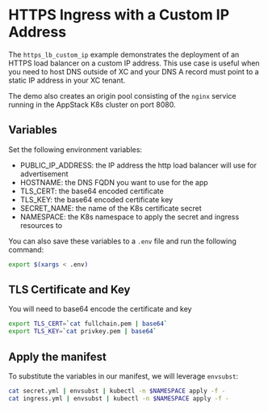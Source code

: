 # HTTPS Ingress with a Custom IP Address

The `https_lb_custom_ip` example demonstrates the deployment of an HTTPS load balancer on a custom IP address. This use case is useful when you need to host DNS outside of XC and your DNS A record must point to a static IP address in your XC tenant.

The demo also creates an origin pool consisting of the `nginx` service running in the AppStack K8s cluster on port 8080.

## Variables

Set the following environment variables:

- PUBLIC_IP_ADDRESS: the IP address the http load balancer will use for advertisement
- HOSTNAME: the DNS FQDN you want to use for the app
- TLS_CERT: the base64 encoded certificate
- TLS_KEY: the base64 encoded certificate key
- SECRET_NAME: the name of the K8s certificate secret
- NAMESPACE: the K8s namespace to apply the secret and ingress resources to

You can also save these variables to a `.env` file and run the following command:

```bash
export $(xargs < .env)
```

## TLS Certificate and Key

You will need to base64 encode the certificate and key

```bash
export TLS_CERT=`cat fullchain.pem | base64`
export TLS_KEY=`cat privkey.pem | base64`
```

## Apply the manifest

To substitute the variables in our manifest, we will leverage `envsubst`:

```bash
cat secret.yml | envsubst | kubectl -n $NAMESPACE apply -f -
cat ingress.yml | envsubst | kubectl -n $NAMESPACE apply -f -
```
